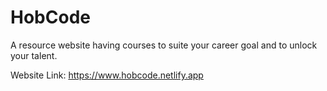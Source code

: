 # HobCode

A resource website having courses to suite your career goal and to unlock your talent.

Website Link: 
https://www.hobcode.netlify.app
